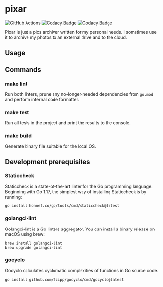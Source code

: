 # pixar

![GitHub Actions](https://github.com/andrewmolyuk/pixar/actions/workflows/ci.yml/badge.svg)
[![Codacy Badge](https://app.codacy.com/project/badge/Grade/a2731a9c8e33458baea3e9ad9c362d8c)](https://www.codacy.com/gh/andrewmolyuk/pixar/dashboard?utm_source=github.com&amp;utm_medium=referral&amp;utm_content=andrewmolyuk/pixar&amp;utm_campaign=Badge_Grade)
[![Codacy Badge](https://app.codacy.com/project/badge/Coverage/a2731a9c8e33458baea3e9ad9c362d8c)](https://www.codacy.com/gh/andrewmolyuk/pixar/dashboard?utm_source=github.com&utm_medium=referral&utm_content=andrewmolyuk/pixar&utm_campaign=Badge_Coverage)

Pixar is just a pics archiver written for my personal needs. I sometimes use it to archive my photos to an external
drive and to the cloud.

## Usage

## Commands

### make lint

Run both linters, prune any no-longer-needed dependencies from `go.mod` and perform internal code formatter.

### make test

Run all tests in the project and print the results to the console.

### make build

Generate binary file suitable for the local OS.

## Development prerequisites

### Staticcheck

Staticcheck is a state-of-the-art linter for the Go programming language. Beginning with Go 1.17, the simplest way of
installing Staticcheck is by running:

```shell
go install honnef.co/go/tools/cmd/staticcheck@latest
```

### golangci-lint

Golangci-lint is a Go linters aggregator. You can install a binary release on macOS using brew:

```shell
brew install golangci-lint
brew upgrade golangci-lint
```

### gocyclo

Gocyclo calculates cyclomatic complexities of functions in Go source code.

```shell
go install github.com/fzipp/gocyclo/cmd/gocyclo@latest
```
